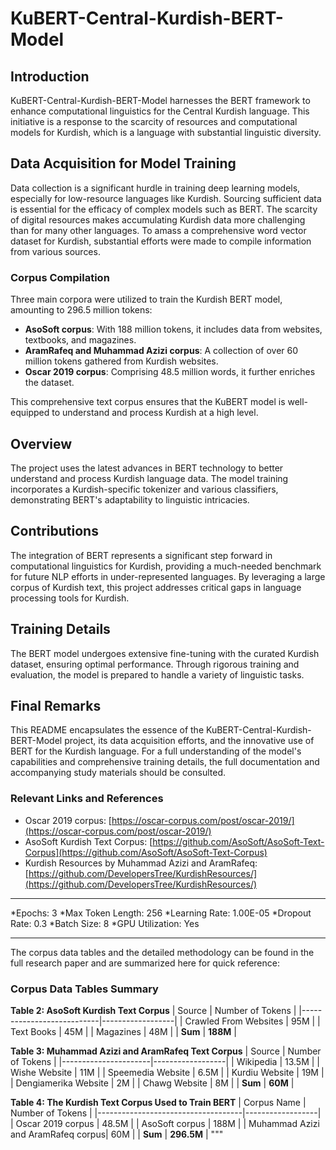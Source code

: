 # KuBERT-Central-Kurdish-BERT-Model

## Introduction
KuBERT-Central-Kurdish-BERT-Model harnesses the BERT framework to enhance computational linguistics for the Central Kurdish language. This initiative is a response to the scarcity of resources and computational models for Kurdish, which is a language with substantial linguistic diversity.

## Data Acquisition for Model Training
Data collection is a significant hurdle in training deep learning models, especially for low-resource languages like Kurdish. Sourcing sufficient data is essential for the efficacy of complex models such as BERT. The scarcity of digital resources makes accumulating Kurdish data more challenging than for many other languages. To amass a comprehensive word vector dataset for Kurdish, substantial efforts were made to compile information from various sources.

### Corpus Compilation
Three main corpora were utilized to train the Kurdish BERT model, amounting to 296.5 million tokens:

- **AsoSoft corpus**: With 188 million tokens, it includes data from websites, textbooks, and magazines.
- **AramRafeq and Muhammad Azizi corpus**: A collection of over 60 million tokens gathered from Kurdish websites.
- **Oscar 2019 corpus**: Comprising 48.5 million words, it further enriches the dataset.

This comprehensive text corpus ensures that the KuBERT model is well-equipped to understand and process Kurdish at a high level.

## Overview
The project uses the latest advances in BERT technology to better understand and process Kurdish language data. The model training incorporates a Kurdish-specific tokenizer and various classifiers, demonstrating BERT's adaptability to linguistic intricacies.

## Contributions
The integration of BERT represents a significant step forward in computational linguistics for Kurdish, providing a much-needed benchmark for future NLP efforts in under-represented languages. By leveraging a large corpus of Kurdish text, this project addresses critical gaps in language processing tools for Kurdish.

## Training Details
The BERT model undergoes extensive fine-tuning with the curated Kurdish dataset, ensuring optimal performance. Through rigorous training and evaluation, the model is prepared to handle a variety of linguistic tasks.

## Final Remarks
This README encapsulates the essence of the KuBERT-Central-Kurdish-BERT-Model project, its data acquisition efforts, and the innovative use of BERT for the Kurdish language. For a full understanding of the model's capabilities and comprehensive training details, the full documentation and accompanying study materials should be consulted.

### Relevant Links and References
- Oscar 2019 corpus: [https://oscar-corpus.com/post/oscar-2019/](https://oscar-corpus.com/post/oscar-2019/)
- AsoSoft Kurdish Text Corpus: [https://github.com/AsoSoft/AsoSoft-Text-Corpus](https://github.com/AsoSoft/AsoSoft-Text-Corpus)
- Kurdish Resources by Muhammad Azizi and AramRafeq: [https://github.com/DevelopersTree/KurdishResources/](https://github.com/DevelopersTree/KurdishResources/)

---

*Epochs: 3
*Max Token Length: 256
*Learning Rate: 1.00E-05
*Dropout Rate: 0.3
*Batch Size: 8
*GPU Utilization: Yes

---

The corpus data tables and the detailed methodology can be found in the full research paper and are summarized here for quick reference:

### Corpus Data Tables Summary

**Table 2: AsoSoft Kurdish Text Corpus**
| Source                    | Number of Tokens |
|---------------------------|------------------|
| Crawled From Websites     | 95M              |
| Text Books                | 45M              |
| Magazines                 | 48M              |
| **Sum**                   | **188M**         |

**Table 3: Muhammad Azizi and AramRafeq Text Corpus**
| Source               | Number of Tokens |
|----------------------|------------------|
| Wikipedia            | 13.5M            |
| Wishe Website        | 11M              |
| Speemedia Website    | 6.5M             |
| Kurdiu Website       | 19M              |
| Dengiamerika Website | 2M               |
| Chawg Website        | 8M               |
| **Sum**              | **60M**          |

**Table 4: The Kurdish Text Corpus Used to Train BERT**
| Corpus Name                        | Number of Tokens |
|------------------------------------|------------------|
| Oscar 2019 corpus                  | 48.5M            |
| AsoSoft corpus                     | 188M             |
| Muhammad Azizi and AramRafeq corpus| 60M              |
| **Sum**                            | **296.5M**       |
"""

